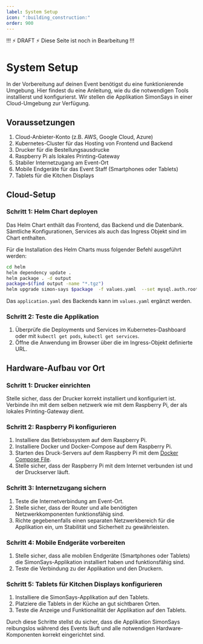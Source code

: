 ```yaml
---
label: System Setup
icon: ":building_construction:"
order: 900
---
```

!!! :zap: DRAFT :zap:
Diese Seite ist noch in Bearbeitung
!!!
# System Setup

In der Vorbereitung auf deinen Event benötigst du eine funktionierende Umgebung. Hier findest du eine Anleitung, wie du die notwendigen Tools installierst und konfigurierst. Wir stellen die Applikation SimonSays in einer Cloud-Umgebung zur Verfügung.

## Voraussetzungen
1. Cloud-Anbieter-Konto (z.B. AWS, Google Cloud, Azure)
2. Kubernetes-Cluster für das Hosting von Frontend und Backend
4. Drucker für die Bestellungsausdrucke
5. Raspberry Pi als lokales Printing-Gateway
6. Stabiler Internetzugang am Event-Ort
7. Mobile Endgeräte für das Event Staff (Smartphones oder Tablets)
8. Tablets für die Kitchen Displays

## Cloud-Setup
### Schritt 1: Helm Chart deployen
Das Helm Chart enthält das Frontend, das Backend und die Datenbank. Sämtliche Konfigurationen, Services als auch das Ingress Objekt sind im Chart enthalten.

Für die Installation des Helm Charts muss folgender Befehl ausgeführt werden:
```bash
cd helm
helm dependency update . 
helm package . -d output
package=$(find output -name "*.tgz")
helm upgrade simon-says $package  -f values.yaml  --set mysql.auth.rootPassword=<<my-secret-password>>  --set mysql.auth.password=<<my-secret-password>> --install -n simon-says --wait
```

Das `application.yaml` des Backends kann im `values.yaml` ergänzt werden.

### Schritt 2: Teste die Applikation
1. Überprüfe die Deployments und Services im Kubernetes-Dashboard oder mit `kubectl get pods`, `kubectl get services`.
2. Öffne die Anwendung im Browser über die im Ingress-Objekt definierte URL.

## Hardware-Aufbau vor Ort

### Schritt 1: Drucker einrichten
Stelle sicher, dass der Drucker korrekt installiert und konfiguriert ist. Verbinde ihn mit dem selben netzwerk wie mit dem Raspberry Pi, der als lokales Printing-Gateway dient.

### Schritt 2: Raspberry Pi konfigurieren
1. Installiere das Betriebssystem auf dem Raspberry Pi.
2. Installiere Docker und Docker-Compose auf dem Raspberry Pi.
3. Starten des Druck-Servers auf dem Raspberry Pi mit dem [Docker Compose File](../../printer/compose.yaml).
4. Stelle sicher, dass der Raspberry Pi mit dem Internet verbunden ist und der Druckserver läuft.

### Schritt 3: Internetzugang sichern
1. Teste die Internetverbindung am Event-Ort.
2. Stelle sicher, dass der Router und alle benötigten Netzwerkkomponenten funktionsfähig sind.
3. Richte gegebenenfalls einen separaten Netzwerkbereich für die Applikation ein, um Stabilität und Sicherheit zu gewährleisten.

### Schritt 4: Mobile Endgeräte vorbereiten
1. Stelle sicher, dass alle mobilen Endgeräte (Smartphones oder Tablets) die SimonSays-Applikation installiert haben und funktionsfähig sind.
2. Teste die Verbindung zu der Applikation und den Druckern.

### Schritt 5: Tablets für Kitchen Displays konfigurieren
1. Installiere die SimonSays-Applikation auf den Tablets.
2. Platziere die Tablets in der Küche an gut sichtbaren Orten.
3. Teste die Anzeige und Funktionalität der Applikation auf den Tablets.

Durch diese Schritte stellst du sicher, dass die Applikation SimonSays reibungslos während des Events läuft und alle notwendigen Hardware-Komponenten korrekt eingerichtet sind.